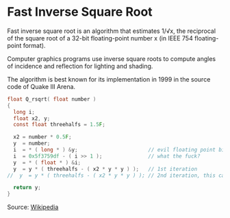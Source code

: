 Fast Inverse Square Root
===

Fast inverse square root is an algorithm that estimates 1/√x, the reciprocal of the square root of a 32-bit floating-point number x (in IEEE 754 floating-point format).

Computer graphics programs use inverse square roots to compute angles of incidence and reflection for lighting and shading.

The algorithm is best known for its implementation in 1999 in the source code of Quake III Arena.

```c
float Q_rsqrt( float number )
{
  long i;
  float x2, y;
  const float threehalfs = 1.5F;

  x2 = number * 0.5F;
  y  = number;
  i  = * ( long * ) &y;                       // evil floating point bit level hacking
  i  = 0x5f3759df - ( i >> 1 );               // what the fuck?
  y  = * ( float * ) &i;
  y  = y * ( threehalfs - ( x2 * y * y ) );   // 1st iteration
//  y  = y * ( threehalfs - ( x2 * y * y ) ); // 2nd iteration, this can be removed

  return y;
}
```

Source: [Wikipedia](https://en.wikipedia.org/wiki/Fast_inverse_square_root)
